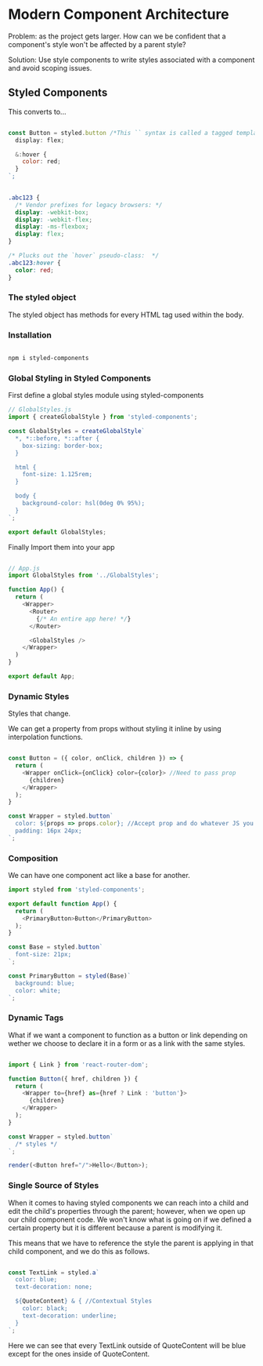 # Modern Component Architecture

Problem: as the project gets larger. How can we be confident that a component's style won't be affected by a parent style?

Solution: Use style components to write styles associated with a component and avoid scoping issues.

## Styled Components

This converts to...

```javascript

const Button = styled.button /*This `` syntax is called a tagged template literal meaning styled.button is a function */
  display: flex;

  &:hover {
    color: red;
  }
`;

```

```css
 
.abc123 {
  /* Vendor prefixes for legacy browsers: */
  display: -webkit-box;
  display: -webkit-flex;
  display: -ms-flexbox;
  display: flex;
}

/* Plucks out the `hover` pseudo-class:  */
.abc123:hover {
  color: red;
}

```

### The styled object

The styled object has methods for every HTML tag used within the body.

### Installation

```bash

npm i styled-components

```

### Global Styling in Styled Components

First define a global styles module using styled-components

```javascript
// GlobalStyles.js
import { createGlobalStyle } from 'styled-components';

const GlobalStyles = createGlobalStyle`
  *, *::before, *::after {
    box-sizing: border-box;
  }

  html {
    font-size: 1.125rem;
  }

  body {
    background-color: hsl(0deg 0% 95%);
  }
`;

export default GlobalStyles;
```

Finally Import them into your app

```js

// App.js
import GlobalStyles from '../GlobalStyles';

function App() {
  return (
    <Wrapper>
      <Router>
        {/* An entire app here! */}
      </Router>

      <GlobalStyles />
    </Wrapper>
  )
}

export default App;
```

### Dynamic Styles

Styles that change.

We can get a property from props without styling it inline by using interpolation functions.

```js

const Button = ({ color, onClick, children }) => {
  return (
    <Wrapper onClick={onClick} color={color}> //Need to pass prop
      {children}
    </Wrapper>
  );
}

const Wrapper = styled.button`
  color: ${props => props.color}; //Accept prop and do whatever JS you want like a truthy statement
  padding: 16px 24px;
`;

```

### Composition

We can have one component act like a base for another.

```js
import styled from 'styled-components';

export default function App() {
  return (
    <PrimaryButton>Button</PrimaryButton>
  );
}

const Base = styled.button`
  font-size: 21px;
`;

const PrimaryButton = styled(Base)`
  background: blue;
  color: white;
`;

```

### Dynamic Tags

What if we want a component to function as a button or link depending on wether we choose to declare it in a form or as a link with the same styles.

```js

import { Link } from 'react-router-dom';

function Button({ href, children }) {
  return (
    <Wrapper to={href} as={href ? Link : 'button'}>
      {children}
    </Wrapper>
  );
}

const Wrapper = styled.button`
  /* styles */
`;

render(<Button href="/">Hello</Button>);


```

### Single Source of Styles

When it comes to having styled components we can reach into a child and edit the child's properties through the parent; however, when we open up our child component code. We won't know what is going on if we defined a certain property but it is different because a parent is modifying it.

This means that we have to reference the style the parent is applying in that child component, and we do this as follows.

```js

const TextLink = styled.a`
  color: blue;
  text-decoration: none;

  ${QuoteContent} & { //Contextual Styles
    color: black;
    text-decoration: underline;
  }
`;

```

Here we can see that every TextLink outside of QuoteContent will be blue except for the ones inside of QuoteContent.
